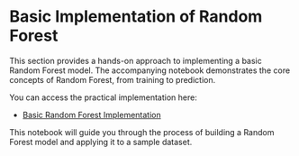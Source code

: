 # Basic Implementation of Random Forest

This section provides a hands-on approach to implementing a basic Random Forest model. The accompanying notebook demonstrates the core concepts of Random Forest, from training to prediction.

You can access the practical implementation here:

- [Basic Random Forest Implementation](../notebooks/Basic-RandomForest.ipynb)

This notebook will guide you through the process of building a Random Forest model and applying it to a sample dataset.
